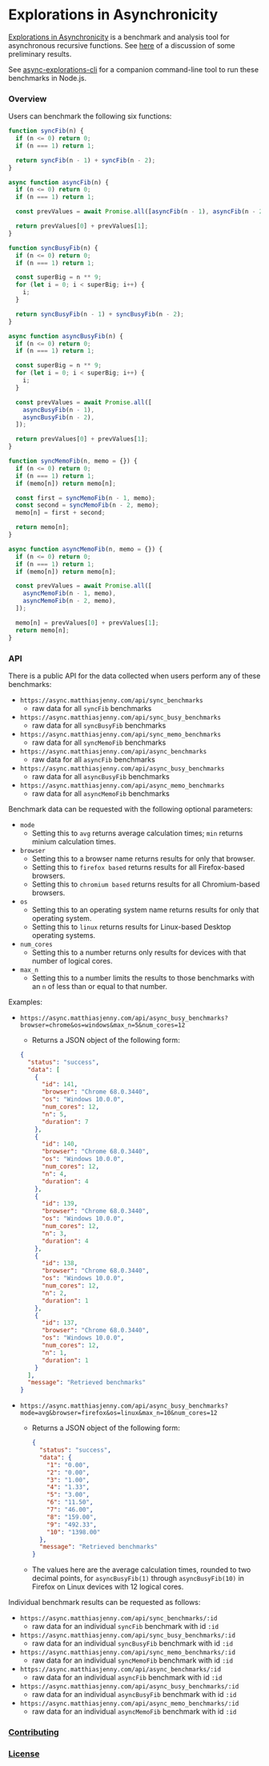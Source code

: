 # Explorations in Asynchronicity

[Explorations in Asynchronicity](https://async.matthiasjenny.com/) is a benchmark and analysis tool for asynchronous recursive functions. See [here](https://medium.com/@matthiascjenny/async-recursion-promising-surprising-but-foremost-confusing-5e13aa8bbc06) of a discussion of some preliminary results.

See [async-explorations-cli](https://www.npmjs.com/package/async-explorations-cli) for a companion command-line tool to run these benchmarks in Node.js.

### Overview

Users can benchmark the following six functions:

```javascript
function syncFib(n) {
  if (n <= 0) return 0;
  if (n === 1) return 1;

  return syncFib(n - 1) + syncFib(n - 2);
}
```

```javascript
async function asyncFib(n) {
  if (n <= 0) return 0;
  if (n === 1) return 1;

  const prevValues = await Promise.all([asyncFib(n - 1), asyncFib(n - 2)]);

  return prevValues[0] + prevValues[1];
}
```

```javascript
function syncBusyFib(n) {
  if (n <= 0) return 0;
  if (n === 1) return 1;

  const superBig = n ** 9;
  for (let i = 0; i < superBig; i++) {
    i;
  }

  return syncBusyFib(n - 1) + syncBusyFib(n - 2);
}
```

```javascript
async function asyncBusyFib(n) {
  if (n <= 0) return 0;
  if (n === 1) return 1;

  const superBig = n ** 9;
  for (let i = 0; i < superBig; i++) {
    i;
  }

  const prevValues = await Promise.all([
    asyncBusyFib(n - 1),
    asyncBusyFib(n - 2),
  ]);

  return prevValues[0] + prevValues[1];
}
```

```javascript
function syncMemoFib(n, memo = {}) {
  if (n <= 0) return 0;
  if (n === 1) return 1;
  if (memo[n]) return memo[n];

  const first = syncMemoFib(n - 1, memo);
  const second = syncMemoFib(n - 2, memo);
  memo[n] = first + second;

  return memo[n];
}
```

```javascript
async function asyncMemoFib(n, memo = {}) {
  if (n <= 0) return 0;
  if (n === 1) return 1;
  if (memo[n]) return memo[n];

  const prevValues = await Promise.all([
    asyncMemoFib(n - 1, memo),
    asyncMemoFib(n - 2, memo),
  ]);

  memo[n] = prevValues[0] + prevValues[1];
  return memo[n];
}
```

### API

There is a public API for the data collected when users perform any of these benchmarks:

- `https://async.matthiasjenny.com/api/sync_benchmarks`
  - raw data for all `syncFib` benchmarks
- `https://async.matthiasjenny.com/api/sync_busy_benchmarks`
  - raw data for all `syncBusyFib` benchmarks
- `https://async.matthiasjenny.com/api/sync_memo_benchmarks`
  - raw data for all `syncMemoFib` benchmarks
- `https://async.matthiasjenny.com/api/async_benchmarks`
  - raw data for all `asyncFib` benchmarks
- `https://async.matthiasjenny.com/api/async_busy_benchmarks`
  - raw data for all `asyncBusyFib` benchmarks
- `https://async.matthiasjenny.com/api/async_memo_benchmarks`
  - raw data for all `asyncMemoFib` benchmarks

Benchmark data can be requested with the following optional parameters:

- `mode`
  - Setting this to `avg` returns average calculation times; `min` returns minium calculation times.
- `browser`
  - Setting this to a browser name returns results for only that browser.
  - Setting this to `firefox based` returns results for all Firefox-based browsers.
  - Setting this to `chromium based` returns results for all Chromium-based browsers.
- `os`
  - Setting this to an operating system name returns results for only that operating system.
  - Setting this to `linux` returns results for Linux-based Desktop operating systems.
- `num_cores`
  - Setting this to a number returns only results for devices with that number of logical cores.
- `max_n`
  - Setting this to a number limits the results to those benchmarks with an `n` of less than or equal to that number.

Examples:

- `https://async.matthiasjenny.com/api/async_busy_benchmarks?browser=chrome&os=windows&max_n=5&num_cores=12`

  - Returns a JSON object of the following form:

  ```json
  {
    "status": "success",
    "data": [
      {
        "id": 141,
        "browser": "Chrome 68.0.3440",
        "os": "Windows 10.0.0",
        "num_cores": 12,
        "n": 5,
        "duration": 7
      },
      {
        "id": 140,
        "browser": "Chrome 68.0.3440",
        "os": "Windows 10.0.0",
        "num_cores": 12,
        "n": 4,
        "duration": 4
      },
      {
        "id": 139,
        "browser": "Chrome 68.0.3440",
        "os": "Windows 10.0.0",
        "num_cores": 12,
        "n": 3,
        "duration": 4
      },
      {
        "id": 138,
        "browser": "Chrome 68.0.3440",
        "os": "Windows 10.0.0",
        "num_cores": 12,
        "n": 2,
        "duration": 1
      },
      {
        "id": 137,
        "browser": "Chrome 68.0.3440",
        "os": "Windows 10.0.0",
        "num_cores": 12,
        "n": 1,
        "duration": 1
      }
    ],
    "message": "Retrieved benchmarks"
  }
  ```

- `https://async.matthiasjenny.com/api/async_busy_benchmarks?mode=avg&browser=firefox&os=linux&max_n=10&num_cores=12`

  - Returns a JSON object of the following form:

    ```json
    {
      "status": "success",
      "data": {
        "1": "0.00",
        "2": "0.00",
        "3": "1.00",
        "4": "1.33",
        "5": "3.00",
        "6": "11.50",
        "7": "46.00",
        "8": "159.00",
        "9": "492.33",
        "10": "1398.00"
      },
      "message": "Retrieved benchmarks"
    }
    ```

  - The values here are the average calculation times, rounded to two decimal points, for `asyncBusyFib(1)` through `asyncBusyFib(10)` in Firefox on Linux devices with 12 logical cores.

Individual benchmark results can be requested as follows:

- `https://async.matthiasjenny.com/api/sync_benchmarks/:id`
  - raw data for an individual `syncFib` benchmark with id `:id`
- `https://async.matthiasjenny.com/api/sync_busy_benchmarks/:id`
  - raw data for an individual `syncBusyFib` benchmark with id `:id`
- `https://async.matthiasjenny.com/api/sync_memo_benchmarks/:id`
  - raw data for an individual `syncMemoFib` benchmark with id `:id`
- `https://async.matthiasjenny.com/api/async_benchmarks/:id`
  - raw data for an individual `asyncFib` benchmark with id `:id`
- `https://async.matthiasjenny.com/api/async_busy_benchmarks/:id`
  - raw data for an individual `asyncBusyFib` benchmark with id `:id`
- `https://async.matthiasjenny.com/api/async_memo_benchmarks/:id`
  - raw data for an individual `asyncMemoFib` benchmark with id `:id`

### [Contributing](./CONTRIBUTING.md)

### [License](./LICENSE)

